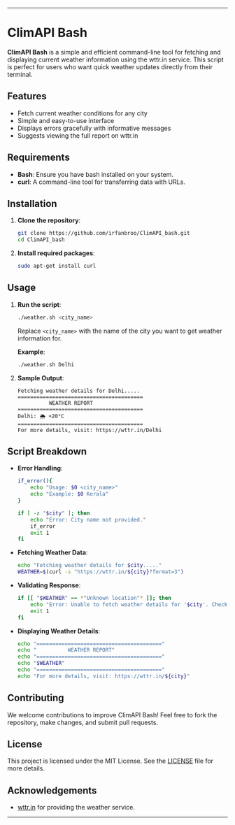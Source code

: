 

---

# ClimAPI Bash

**ClimAPI Bash** is a simple and efficient command-line tool for fetching and displaying current weather information using the wttr.in service. This script is perfect for users who want quick weather updates directly from their terminal.

## Features

- Fetch current weather conditions for any city
- Simple and easy-to-use interface
- Displays errors gracefully with informative messages
- Suggests viewing the full report on wttr.in

## Requirements

- **Bash**: Ensure you have bash installed on your system.
- **curl**: A command-line tool for transferring data with URLs.

## Installation

1. **Clone the repository**:
    ```sh
    git clone https://github.com/irfanbroo/ClimAPI_bash.git
    cd ClimAPI_bash
    ```

2. **Install required packages**:
    ```sh
    sudo apt-get install curl
    ```

## Usage

1. **Run the script**:
    ```sh
    ./weather.sh <city_name>
    ```

    Replace `<city_name>` with the name of the city you want to get weather information for.

    **Example**:
    ```sh
    ./weather.sh Delhi
    ```

2. **Sample Output**:
    ```
    Fetching weather details for Delhi.....
    ========================================
              WEATHER REPORT
    ========================================
    Delhi: 🌦️ +20°C
    ========================================
    For more details, visit: https://wttr.in/Delhi
    ```

## Script Breakdown

- **Error Handling**:
    ```sh
    if_error(){
        echo "Usage: $0 <city_name>"
        echo "Example: $0 Kerala"
    }

    if [ -z "$city" ]; then
        echo "Error: City name not provided."
        if_error
        exit 1
    fi
    ```

- **Fetching Weather Data**:
    ```sh
    echo "Fetching weather details for $city....."
    WEATHER=$(curl -s "https://wttr.in/${city}?format=3")
    ```

- **Validating Response**:
    ```sh
    if [[ "$WEATHER" == *"Unknown location"* ]]; then
        echo "Error: Unable to fetch weather details for '$city'. Check the city name"
        exit 1
    fi
    ```

- **Displaying Weather Details**:
    ```sh
    echo "========================================"
    echo "          WEATHER REPORT"
    echo "========================================"
    echo "$WEATHER"
    echo "========================================"
    echo "For more details, visit: https://wttr.in/${city}"
    ```

## Contributing

We welcome contributions to improve ClimAPI Bash! Feel free to fork the repository, make changes, and submit pull requests.

## License

This project is licensed under the MIT License. See the [LICENSE](LICENSE) file for more details.

## Acknowledgements

- [wttr.in](https://wttr.in/) for providing the weather service.

---

